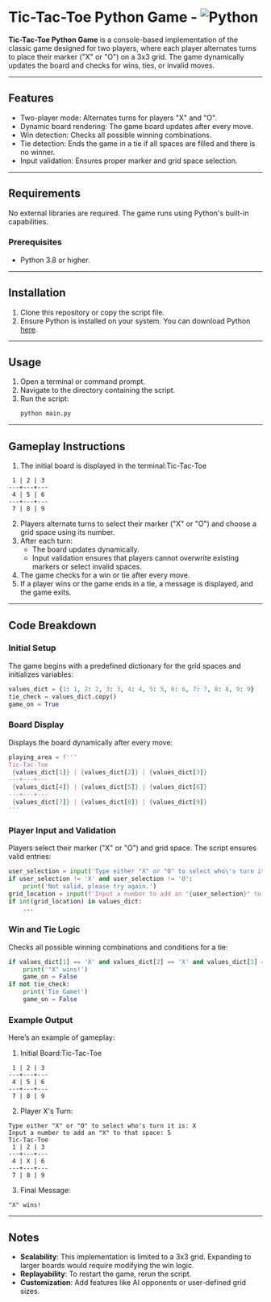 # Tic-Tac-Toe Python Game - ![Python](https://img.shields.io/badge/Python-3.10-green)

**Tic-Tac-Toe Python Game** is a console-based implementation of the classic game designed for two players, where each player alternates turns to place their marker ("X" or "O") on a 3x3 grid. The game dynamically updates the board and checks for wins, ties, or invalid moves.

---

## Features

- Two-player mode: Alternates turns for players "X" and "O".
- Dynamic board rendering: The game board updates after every move.
- Win detection: Checks all possible winning combinations.
- Tie detection: Ends the game in a tie if all spaces are filled and there is no winner.
- Input validation: Ensures proper marker and grid space selection.

---

## Requirements

No external libraries are required. The game runs using Python's built-in capabilities.

### Prerequisites
- Python 3.8 or higher.

---

## Installation

1. Clone this repository or copy the script file.
2. Ensure Python is installed on your system. You can download Python [here](https://www.python.org/downloads/).

---

## Usage

1. Open a terminal or command prompt.
2. Navigate to the directory containing the script.
3. Run the script:
   ```bash
   python main.py
   ```

---

## Gameplay Instructions
1. The initial board is displayed in the terminal:Tic-Tac-Toe
```
 1 | 2 | 3
---+---+---
 4 | 5 | 6
---+---+---
 7 | 8 | 9
```
2. Players alternate turns to select their marker ("X" or "O") and choose a grid space using its number.
3. After each turn:
   - The board updates dynamically.
   - Input validation ensures that players cannot overwrite existing markers or select invalid spaces.
4. The game checks for a win or tie after every move.
5. If a player wins or the game ends in a tie, a message is displayed, and the game exits.

---

## Code Breakdown
### Initial Setup
The game begins with a predefined dictionary for the grid spaces and initializes variables:
```Python
values_dict = {1: 1, 2: 2, 3: 3, 4: 4, 5: 5, 6: 6, 7: 7, 8: 8, 9: 9}
tie_check = values_dict.copy()
game_on = True
```

### Board Display
Displays the board dynamically after every move:
```Python
playing_area = f'''
Tic-Tac-Toe
 {values_dict[1]} | {values_dict[2]} | {values_dict[3]}
---+---+---
 {values_dict[4]} | {values_dict[5]} | {values_dict[6]}
---+---+---
 {values_dict[7]} | {values_dict[8]} | {values_dict[9]}
'''
```

### Player Input and Validation
Players select their marker ("X" or "O") and grid space. The script ensures valid entries:
```Python
user_selection = input('Type either "X" or "O" to select who\'s turn it is: ').upper()
if user_selection != 'X' and user_selection != 'O':
    print('Not valid, please try again.')
grid_location = input(f'Input a number to add an "{user_selection}" to that space: ')
if int(grid_location) in values_dict:
    ...
```

### Win and Tie Logic
Checks all possible winning combinations and conditions for a tie:
```Python
if values_dict[1] == 'X' and values_dict[2] == 'X' and values_dict[3] == 'X':
    print('"X" wins!')
    game_on = False
if not tie_check:
    print('Tie Game!')
    game_on = False
```

### Example Output
Here’s an example of gameplay:
1. Initial Board:Tic-Tac-Toe
```
 1 | 2 | 3
---+---+---
 4 | 5 | 6
---+---+---
 7 | 8 | 9
```

2. Player X's Turn:
```
Type either "X" or "O" to select who's turn it is: X
Input a number to add an "X" to that space: 5
Tic-Tac-Toe
 1 | 2 | 3
---+---+---
 4 | X | 6
---+---+---
 7 | 8 | 9
```

3. Final Message:
```
"X" wins!
```

---

## Notes
- **Scalability**: This implementation is limited to a 3x3 grid. Expanding to larger boards would require modifying the win logic.
- **Replayability**: To restart the game, rerun the script.
- **Customization**: Add features like AI opponents or user-defined grid sizes.



   
